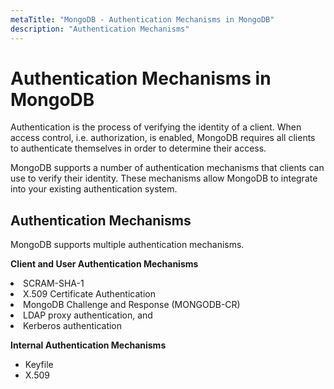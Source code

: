 ```yaml
---
metaTitle: "MongoDB - Authentication Mechanisms in MongoDB"
description: "Authentication Mechanisms"
---
```


# Authentication Mechanisms in MongoDB


Authentication is the process of verifying the identity of a client. When access control, i.e. authorization, is enabled, MongoDB requires all clients to authenticate themselves in order to determine their access.

MongoDB supports a number of authentication mechanisms that clients can use to verify their identity. These mechanisms allow MongoDB to integrate into your existing authentication system.



## Authentication Mechanisms


MongoDB supports multiple authentication mechanisms.

**Client and User Authentication Mechanisms**

<li>
SCRAM-SHA-1
</li>
<li>
X.509 Certificate Authentication
</li>
<li>
MongoDB Challenge and Response (MONGODB-CR)
</li>
<li>
LDAP proxy authentication, and
</li>
<li>
Kerberos authentication
</li>

**Internal Authentication Mechanisms**

- Keyfile
- X.509

